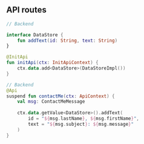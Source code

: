 ## API routes

```kotlin 3 <apibackend> [api-init]
// Backend

interface DataStore {
    fun addText(id: String, text: String)
}

@InitApi
fun initApi(ctx: InitApiContext) {
    ctx.data.add<DataStore>(DataStoreImpl())
}
```

```kotlin 6 <apibackend> [api-backend]
// Backend
@Api
suspend fun contactMe(ctx: ApiContext) {
    val msg: ContactMeMessage
    
    ctx.data.getValue<DataStore>().addText(
        id = "${msg.lastName}, ${msg.firstName}",
        text = "${msg.subject}: ${msg.message}"
    )
}
```
